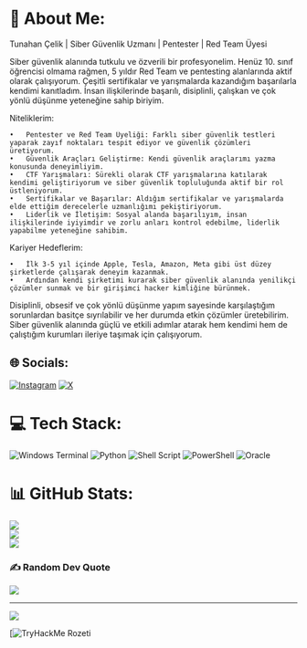 # 💫 About Me:
Tunahan Çelik | Siber Güvenlik Uzmanı | Pentester | Red Team Üyesi

Siber güvenlik alanında tutkulu ve özverili bir profesyonelim. Henüz 10. sınıf öğrencisi olmama rağmen, 5 yıldır Red Team ve pentesting alanlarında aktif olarak çalışıyorum. Çeşitli sertifikalar ve yarışmalarda kazandığım başarılarla kendimi kanıtladım. İnsan ilişkilerinde başarılı, disiplinli, çalışkan ve çok yönlü düşünme yeteneğine sahip biriyim.

Niteliklerim:

	•	Pentester ve Red Team Üyeliği: Farklı siber güvenlik testleri yaparak zayıf noktaları tespit ediyor ve güvenlik çözümleri üretiyorum.
	•	Güvenlik Araçları Geliştirme: Kendi güvenlik araçlarımı yazma konusunda deneyimliyim.
	•	CTF Yarışmaları: Sürekli olarak CTF yarışmalarına katılarak kendimi geliştiriyorum ve siber güvenlik topluluğunda aktif bir rol üstleniyorum.
	•	Sertifikalar ve Başarılar: Aldığım sertifikalar ve yarışmalarda elde ettiğim derecelerle uzmanlığımı pekiştiriyorum.
	•	Liderlik ve İletişim: Sosyal alanda başarılıyım, insan ilişkilerinde iyiyimdir ve zorlu anları kontrol edebilme, liderlik yapabilme yeteneğine sahibim.

Kariyer Hedeflerim:

	•	İlk 3-5 yıl içinde Apple, Tesla, Amazon, Meta gibi üst düzey şirketlerde çalışarak deneyim kazanmak.
	•	Ardından kendi şirketimi kurarak siber güvenlik alanında yenilikçi çözümler sunmak ve bir girişimci hacker kimliğine bürünmek.

Disiplinli, obsesif ve çok yönlü düşünme yapım sayesinde karşılaştığım sorunlardan basitçe sıyrılabilir ve her durumda etkin çözümler üretebilirim. Siber güvenlik alanında güçlü ve etkili adımlar atarak hem kendimi hem de çalıştığım kurumları ileriye taşımak için çalışıyorum.



## 🌐 Socials:
[![Instagram](https://img.shields.io/badge/Instagram-%23E4405F.svg?logo=Instagram&logoColor=white)](https://instagram.com/tnhn__60__clk) [![X](https://img.shields.io/badge/X-black.svg?logo=X&logoColor=white)](https://x.com/tnhn__60__clk) 

# 💻 Tech Stack:
![Windows Terminal](https://img.shields.io/badge/Windows%20Terminal-%234D4D4D.svg?style=for-the-badge&logo=windows-terminal&logoColor=white) ![Python](https://img.shields.io/badge/python-3670A0?style=for-the-badge&logo=python&logoColor=ffdd54) ![Shell Script](https://img.shields.io/badge/shell_script-%23121011.svg?style=for-the-badge&logo=gnu-bash&logoColor=white) ![PowerShell](https://img.shields.io/badge/PowerShell-%235391FE.svg?style=for-the-badge&logo=powershell&logoColor=white) ![Oracle](https://img.shields.io/badge/Oracle-F80000?style=for-the-badge&logo=oracle&logoColor=white)
# 📊 GitHub Stats:
![](https://github-readme-stats.vercel.app/api?username=tnhn60clk&theme=dark&hide_border=false&include_all_commits=false&count_private=false)<br/>
![](https://github-readme-streak-stats.herokuapp.com/?user=tnhn60clk&theme=dark&hide_border=false)<br/>
![](https://github-readme-stats.vercel.app/api/top-langs/?username=tnhn60clk&theme=dark&hide_border=false&include_all_commits=false&count_private=false&layout=compact)

### ✍️ Random Dev Quote
![](https://quotes-github-readme.vercel.app/api?type=vetical&theme=radical)

---
[![](https://visitcount.itsvg.in/api?id=tnhn60clk&icon=0&color=0)](https://visitcount.itsvg.in)

[![TryHackMe Rozeti](https://tryhackme-badges.s3.amazonaws.com/tnhn60clk.png)
